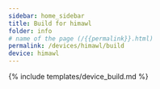 ```yaml
---
sidebar: home_sidebar
title: Build for himawl
folder: info
# name of the page (/{{permalink}}.html)
permalink: /devices/himawl/build
device: himawl
---
```

{% include templates/device_build.md %}
